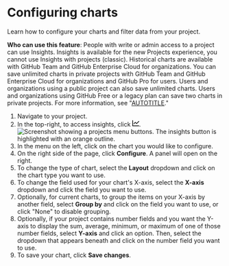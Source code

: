 # Configuring charts

Learn how to configure your charts and filter data from your project.

**Who can use this feature**: People with write or admin access to a project can use Insights.
Insights is available for the new Projects experience, you cannot use Insights with projects (classic). Historical charts are available with GitHub Team and GitHub Enterprise Cloud for organizations. You can save unlimited charts in private projects with GitHub Team and GitHub Enterprise Cloud for organizations and GitHub Pro for users. Users and organizations using a public project can also save unlimited charts. Users and organizations using GitHub Free or a legacy plan can save two charts in private projects.  For more information, see "[AUTOTITLE](/get-started/learning-about-github/githubs-plans)."

1. Navigate to your project.
1. In the top-right, to access insights, click <svg version="1.1" width="16" height="16" viewBox="0 0 16 16" class="octicon octicon-graph" aria-label="Navigate to insights" role="img"><path d="M1.5 1.75V13.5h13.75a.75.75 0 0 1 0 1.5H.75a.75.75 0 0 1-.75-.75V1.75a.75.75 0 0 1 1.5 0Zm14.28 2.53-5.25 5.25a.75.75 0 0 1-1.06 0L7 7.06 4.28 9.78a.751.751 0 0 1-1.042-.018.751.751 0 0 1-.018-1.042l3.25-3.25a.75.75 0 0 1 1.06 0L10 7.94l4.72-4.72a.751.751 0 0 1 1.042.018.751.751 0 0 1 .018 1.042Z"></path></svg>.
   ![Screenshot showing a projects menu buttons. The insights button is highlighted with an orange outline.](/assets/images/help/projects-v2/insights-button.png)
1. In the menu on the left, click on the chart you would like to configure.
1. On the right side of the page, click **Configure**. A panel will open on the right.
1. To change the type of chart, select the **Layout** dropdown and click on the chart type you want to use.
1. To change the field used for your chart's X-axis, select the **X-axis** dropdown and click the field you want to use.
1. Optionally, for current charts, to group the items on your X-axis by another field, select **Group by** and click on the field you want to use, or click "None" to disable grouping.
1. Optionally, if your project contains number fields and you want the Y-axis to display the sum, average, minimum, or maximum of one of those number fields, select **Y-axis** and click an option. Then, select the dropdown that appears beneath and click on the number field you want to use.
1. To save your chart, click **Save changes**.
